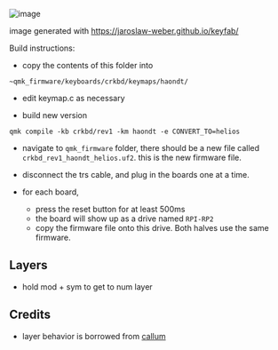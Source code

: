 ![image](https://github.com/haondt/keyboards/assets/19233365/5a4cf858-1913-402e-8ccf-cecdcfc0a883)


image generated with https://jaroslaw-weber.github.io/keyfab/

Build instructions:

- copy the contents of this folder into 

```
~qmk_firmware/keyboards/crkbd/keymaps/haondt/
```

- edit keymap.c as necessary

- build new version

```shell
qmk compile -kb crkbd/rev1 -km haondt -e CONVERT_TO=helios
```

- navigate to `qmk_firmware` folder, there should be a new file called `crkbd_rev1_haondt_helios.uf2`. this is the new firmware file.

- disconnect the trs cable, and plug in the boards one at a time.
- for each board,
  - press the reset button for at least 500ms
  - the board will show up as a drive named `RPI-RP2`
  - copy the firmware file onto this drive. Both halves use the same firmware.


## Layers

- hold mod + sym to get to num layer

## Credits

- layer behavior is borrowed from [callum](https://github.com/callum-oakley/qmk_firmware/tree/master/users/callum)
